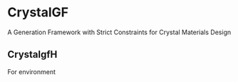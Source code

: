 # CrystalGF
A Generation Framework with Strict Constraints for Crystal Materials Design

## CrystalgfH
For environment
